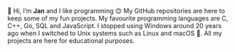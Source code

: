 👋 Hi, I’m **Jan** and I like programming 😊 My GitHub repositories are here to keep some of my fun projects. My favourite programming languages are C, C++, Go, SQL and JavaScript. I stopped using Windows around 20 years ago when I switched to Unix systems such as Linux and macOS 🦁. All my projects are here for educational purposes.
